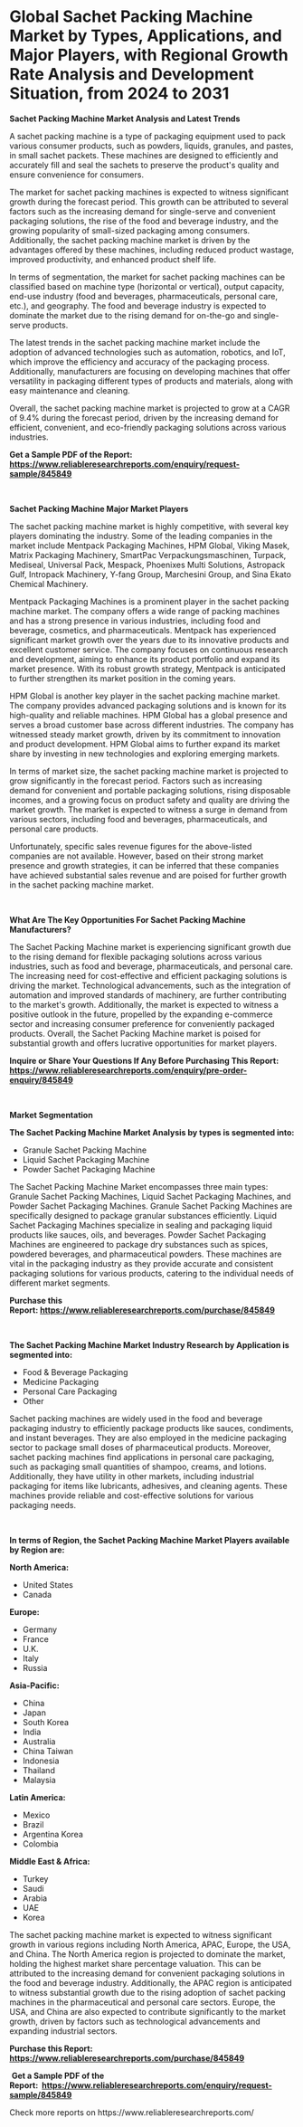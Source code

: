 <p><h1>Global Sachet Packing Machine Market by Types, Applications, and Major Players, with Regional Growth Rate Analysis and Development Situation, from 2024 to 2031</h1></p><p><strong>Sachet Packing Machine Market Analysis and Latest Trends</strong></p>
<p><p>A sachet packing machine is a type of packaging equipment used to pack various consumer products, such as powders, liquids, granules, and pastes, in small sachet packets. These machines are designed to efficiently and accurately fill and seal the sachets to preserve the product's quality and ensure convenience for consumers.</p><p>The market for sachet packing machines is expected to witness significant growth during the forecast period. This growth can be attributed to several factors such as the increasing demand for single-serve and convenient packaging solutions, the rise of the food and beverage industry, and the growing popularity of small-sized packaging among consumers. Additionally, the sachet packing machine market is driven by the advantages offered by these machines, including reduced product wastage, improved productivity, and enhanced product shelf life.</p><p>In terms of segmentation, the market for sachet packing machines can be classified based on machine type (horizontal or vertical), output capacity, end-use industry (food and beverages, pharmaceuticals, personal care, etc.), and geography. The food and beverage industry is expected to dominate the market due to the rising demand for on-the-go and single-serve products.</p><p>The latest trends in the sachet packing machine market include the adoption of advanced technologies such as automation, robotics, and IoT, which improve the efficiency and accuracy of the packaging process. Additionally, manufacturers are focusing on developing machines that offer versatility in packaging different types of products and materials, along with easy maintenance and cleaning.</p><p>Overall, the sachet packing machine market is projected to grow at a CAGR of 9.4% during the forecast period, driven by the increasing demand for efficient, convenient, and eco-friendly packaging solutions across various industries.</p></p>
<p><strong>Get a Sample PDF of the Report:&nbsp; <a href="https://www.reliableresearchreports.com/enquiry/request-sample/845849">https://www.reliableresearchreports.com/enquiry/request-sample/845849</a></strong></p>
<p>&nbsp;</p>
<p><strong>Sachet Packing Machine Major Market Players</strong></p>
<p><p>The sachet packing machine market is highly competitive, with several key players dominating the industry. Some of the leading companies in the market include Mentpack Packaging Machines, HPM Global, Viking Masek, Matrix Packaging Machinery, SmartPac Verpackungsmaschinen, Turpack, Mediseal, Universal Pack, Mespack, Phoenixes Multi Solutions, Astropack Gulf, Intropack Machinery, Y-fang Group, Marchesini Group, and Sina Ekato Chemical Machinery.</p><p>Mentpack Packaging Machines is a prominent player in the sachet packing machine market. The company offers a wide range of packing machines and has a strong presence in various industries, including food and beverage, cosmetics, and pharmaceuticals. Mentpack has experienced significant market growth over the years due to its innovative products and excellent customer service. The company focuses on continuous research and development, aiming to enhance its product portfolio and expand its market presence. With its robust growth strategy, Mentpack is anticipated to further strengthen its market position in the coming years.</p><p>HPM Global is another key player in the sachet packing machine market. The company provides advanced packaging solutions and is known for its high-quality and reliable machines. HPM Global has a global presence and serves a broad customer base across different industries. The company has witnessed steady market growth, driven by its commitment to innovation and product development. HPM Global aims to further expand its market share by investing in new technologies and exploring emerging markets.</p><p>In terms of market size, the sachet packing machine market is projected to grow significantly in the forecast period. Factors such as increasing demand for convenient and portable packaging solutions, rising disposable incomes, and a growing focus on product safety and quality are driving the market growth. The market is expected to witness a surge in demand from various sectors, including food and beverages, pharmaceuticals, and personal care products.</p><p>Unfortunately, specific sales revenue figures for the above-listed companies are not available. However, based on their strong market presence and growth strategies, it can be inferred that these companies have achieved substantial sales revenue and are poised for further growth in the sachet packing machine market.</p></p>
<p>&nbsp;</p>
<p><strong>What Are The Key Opportunities For Sachet Packing Machine Manufacturers?</strong></p>
<p><p>The Sachet Packing Machine market is experiencing significant growth due to the rising demand for flexible packaging solutions across various industries, such as food and beverage, pharmaceuticals, and personal care. The increasing need for cost-effective and efficient packaging solutions is driving the market. Technological advancements, such as the integration of automation and improved standards of machinery, are further contributing to the market's growth. Additionally, the market is expected to witness a positive outlook in the future, propelled by the expanding e-commerce sector and increasing consumer preference for conveniently packaged products. Overall, the Sachet Packing Machine market is poised for substantial growth and offers lucrative opportunities for market players.</p></p>
<p><strong>Inquire or Share Your Questions If Any Before Purchasing This Report: <a href="https://www.reliableresearchreports.com/enquiry/pre-order-enquiry/845849">https://www.reliableresearchreports.com/enquiry/pre-order-enquiry/845849</a></strong></p>
<p>&nbsp;</p>
<p><strong>Market Segmentation</strong></p>
<p><strong>The Sachet Packing Machine Market Analysis by types is segmented into:</strong></p>
<p><ul><li>Granule Sachet Packing Machine</li><li>Liquid Sachet Packaging Machine</li><li>Powder Sachet Packaging Machine</li></ul></p>
<p><p>The Sachet Packing Machine Market encompasses three main types: Granule Sachet Packing Machines, Liquid Sachet Packaging Machines, and Powder Sachet Packaging Machines. Granule Sachet Packing Machines are specifically designed to package granular substances efficiently. Liquid Sachet Packaging Machines specialize in sealing and packaging liquid products like sauces, oils, and beverages. Powder Sachet Packaging Machines are engineered to package dry substances such as spices, powdered beverages, and pharmaceutical powders. These machines are vital in the packaging industry as they provide accurate and consistent packaging solutions for various products, catering to the individual needs of different market segments.</p></p>
<p><strong>Purchase this Report:&nbsp;<a href="https://www.reliableresearchreports.com/purchase/845849">https://www.reliableresearchreports.com/purchase/845849</a></strong></p>
<p>&nbsp;</p>
<p><strong>The Sachet Packing Machine Market Industry Research by Application is segmented into:</strong></p>
<p><ul><li>Food & Beverage Packaging</li><li>Medicine Packaging</li><li>Personal Care Packaging</li><li>Other</li></ul></p>
<p><p>Sachet packing machines are widely used in the food and beverage packaging industry to efficiently package products like sauces, condiments, and instant beverages. They are also employed in the medicine packaging sector to package small doses of pharmaceutical products. Moreover, sachet packing machines find applications in personal care packaging, such as packaging small quantities of shampoo, creams, and lotions. Additionally, they have utility in other markets, including industrial packaging for items like lubricants, adhesives, and cleaning agents. These machines provide reliable and cost-effective solutions for various packaging needs.</p></p>
<p>&nbsp;</p>
<p><strong>In terms of Region, the Sachet Packing Machine Market Players available by Region are:</strong></p>
<p>
    <p> <strong> North America: </strong>
        <ul>
            <li>United States</li>
            <li>Canada</li>
        </ul>
        </p> 
    <p> <strong> Europe: </strong>
        <ul>
            <li>Germany</li>
            <li>France</li>
            <li>U.K.</li>
            <li>Italy</li>
            <li>Russia</li>
        </ul>
        </p> 
    <p> <strong> Asia-Pacific: </strong>
        <ul>
            <li>China</li>
            <li>Japan</li>
            <li>South Korea</li>
            <li>India</li>
            <li>Australia</li>
            <li>China Taiwan</li>
            <li>Indonesia</li>
            <li>Thailand</li>
            <li>Malaysia</li>
        </ul>
        </p> 
    <p> <strong> Latin America: </strong>
        <ul>
            <li>Mexico</li>
            <li>Brazil</li>
            <li>Argentina Korea</li>
            <li>Colombia</li>
        </ul>
        </p> 
    <p> <strong> Middle East & Africa: </strong>
        <ul>
            <li>Turkey</li>
            <li>Saudi</li>
            <li>Arabia</li>
            <li>UAE</li>
            <li>Korea</li>
        </ul>
    </p>
    </p>
<p><p>The sachet packing machine market is expected to witness significant growth in various regions including North America, APAC, Europe, the USA, and China. The North America region is projected to dominate the market, holding the highest market share percentage valuation. This can be attributed to the increasing demand for convenient packaging solutions in the food and beverage industry. Additionally, the APAC region is anticipated to witness substantial growth due to the rising adoption of sachet packing machines in the pharmaceutical and personal care sectors. Europe, the USA, and China are also expected to contribute significantly to the market growth, driven by factors such as technological advancements and expanding industrial sectors.</p></p>
<p><strong>Purchase this Report: <a href="https://www.reliableresearchreports.com/purchase/845849">https://www.reliableresearchreports.com/purchase/845849</a></strong></p>
<p>&nbsp;<strong>Get a Sample PDF of the Report:&nbsp;&nbsp;<a href="https://www.reliableresearchreports.com/enquiry/request-sample/845849">https://www.reliableresearchreports.com/enquiry/request-sample/845849</a></strong></p>
<p><strong></strong></p>
<p>Check more reports on https://www.reliableresearchreports.com/</p>
